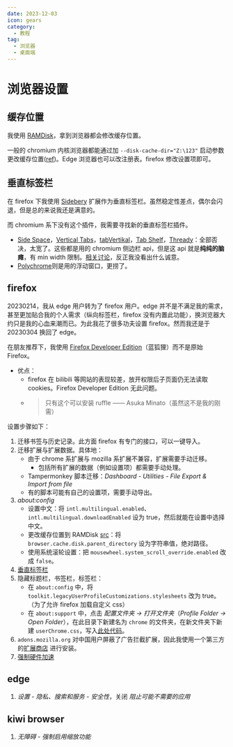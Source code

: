 ```yaml
---
date: 2023-12-03
icon: gears
category:
  - 教程
tag:
  - 浏览器
  - 桌面端
---
```


# 浏览器设置

## 缓存位置

我使用 [RAMDisk](../ramdisk.md)，拿到浏览器都会修改缓存位置。

一般的 chromium 内核浏览器都能通过加 `--disk-cache-dir="Z:\123"` 启动参数更改缓存位置([ref](https://www.bilibili.com/read/cv12675669/))。Edge 浏览器也可以改注册表。firefox 修改设置项即可。

## 垂直标签栏

在 firefox 下我使用 [Sidebery](https://addons.mozilla.org/en-US/firefox/addon/sidebery/) 扩展作为垂直标签栏。虽然稳定性差点，偶尔会闪退，但是总的来说我还是满意的。

而 chromium 系下没有这个插件，我需要寻找新的垂直标签栏插件。

- [Side Space](https://chromewebstore.google.com/detail/side-space-vertical-tab-m/ipcmlnjbpgmnpahkkboglidcbkndekjj)，[Vertical Tabs](https://chromewebstore.google.com/detail/vertical-tabs/efobhjmgoddhfdhaflheioeagkcknoji)，[tabVertikal](https://chromewebstore.google.com/detail/tabvertikal-垂直选项卡/aahjeignibghcnabifeoclpebaleldkj)，[Tab Shelf](https://chromewebstore.google.com/detail/tab-shelf-side-panel-vert/gkiobnohamhihbaipacecjfljepjjlmg?hl=zh-CN)，[Thready](https://chromewebstore.google.com/detail/thready-vertical-tabs/aihcofnnndflfjbmlekiegncnahgmaik?hl=zh-CN&utm_source=ext_sidebar)：全部否决，太宽了。这些都是用的 chromium 侧边栏 api，但是这 api 就是**纯纯的脑瘫**，有 min width 限制。[相关讨论](https://groups.google.com/a/chromium.org/g/chromium-extensions/c/xuk4ZuWTsBk)，反正我没看出什么诚意。
- [Polychrome](https://chromewebstore.google.com/detail/polychrome-vertical-tab-g/pcdogalliibjgamnojnpbmbabghfijak?hl=zh-CN&utm_source=ext_sidebar)则是用的浮动窗口，更捞了。

## firefox

20230214，我从 edge 用户转为了 firefox 用户。edge 并不是不满足我的需求，甚至更加贴合我的个人需求（纵向标签栏，firefox 没有内置此功能），换浏览器大约只是我的心血来潮而已。为此我花了很多功夫设置 firefox。然而我还是于 20230304 换回了 edge。

在朋友推荐下，我使用 [Firefox Developer Edition](https://www.mozilla.org/en-US/firefox/developer/)（蓝狐狸）而不是原始 Firefox。

- 优点：
  - firefox 在 bilibili 等网站的表现较差，放开权限后子页面仍无法读取 cookies。Firefox Developer Edition 无此问题。
  - > 只有这个可以安装 ruffle —— Asuka Minato（虽然这不是我的刚需）

设置步骤如下：

1. 迁移书签与历史记录。此方面 firefox 有专门的接口，可以一键导入。
2. 迁移扩展与扩展数据。具体地：
   - 由于 chrome 系扩展与 mozilla 系扩展不兼容，扩展需要手动迁移。
     - 包括所有扩展的数据（例如设置项）都需要手动处理。
   - Tampermonkey 脚本迁移：_Dashboard - Utilities - File Export & Import from file_
   - 有的脚本可能有自己的设置项，需要手动导出。
3. _about:config_
   - 设置中文：将 `intl.multilingual.enabled`、`intl.multilingual.downloadEnabled` 设为 true，然后就能在设置中选择中文。
   - 更改缓存位置到 RAMDisk [src](https://blog.csdn.net/freedom_wbs/article/details/38415315)：将 `browser.cache.disk.parent_directory` 设为字符串值，绝对路径。
   - 使用系统滚轮设置：把 `mousewheel.system_scroll_override.enabled` 改成 `false`。
4. [垂直标签栏](#垂直标签栏)
5. 隐藏标题栏，书签栏，标签栏：
   - 在 `about:config` 中，将 `toolkit.legacyUserProfileCustomizations.stylesheets` 改为 true。（为了允许 firefox 加载自定义 css）
   - 在 `about:support` 中，点击 _配置文件夹 -> 打开文件夹_（_Profile Folder -> Open Folder_），在此目录下新建名为 `chrome` 的文件夹，在新文件夹下新建 `userChrome.css`，写入[此处代码](https://github.com/MrOtherGuy/firefox-csshacks/blob/master/chrome/autohide_toolbox.css)。
6. `adons.mozilla.org` 对中国用户屏蔽了广告拦截扩展，因此我使用一个第三方的[扩展商店](https://www.crxsoso.com/firefox/category/extensions) 进行安装。
7. [强制硬件加速](https://support.mozilla.org/zh-CN/kb/performance-settings)

## edge

1. _设置 - 隐私、搜索和服务 - 安全性_，关闭 _阻止可能不需要的应用_

## kiwi browser

1. _无障碍 - 强制启用缩放功能_
